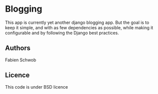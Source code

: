 # Blogging

This app is currently yet another django blogging app. But the goal is to keep
it simple, and with as few dependencies as possible, while making it
configurable and by following the Django best practices.

## Authors

Fabien Schwob

## Licence

This code is under BSD licence